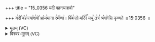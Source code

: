 +++
title = "15_0356 यदी वहन्त्याशवो"

+++
य꣢दी꣣ व꣡ह꣢न्त्या꣣श꣢वो꣣ भ्रा꣡ज꣢माना र꣢थे꣣ष्वा꣢। पि꣡ब꣢न्तो मदि꣣रं꣢꣯ मधु꣣ त꣢त्र꣣ श्र꣡वा꣢ꣳसि कृण्वते ॥ 15:0356 ॥

<details><summary>मूलम् (VC)</summary>

य꣢दी꣣ व꣡ह꣢न्त्या꣣श꣢वो꣣ भ्रा꣡ज꣢माना꣣ र꣢थे꣣ष्वा꣢ । पि꣡ब꣢न्तो मदि꣣रं꣢꣫ मधु꣣ त꣢त्र꣣ श्र꣡वा꣢ꣳसि कृण्वते ॥३५६
</details>

<details><summary>विस्वर-मूलम् (VC)</summary>

यदी वहन्त्याशवो भ्राजमाना रथेष्वा । पिबन्तो मदिरं मधु तत्र श्रवाꣳसि कृण्वते ॥३५६
</details>